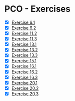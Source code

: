 # PCO - Exercises

- [x] [Exercise 6.1](ex06p1)
- [x] [Exercise 6.2](ex06p2)
- [x] [Exercise 11.2](ex11p2)
- [x] [Exercise 11.3](ex11p3)
- [x] [Exercise 13.1](ex13p1)
- [x] [Exercise 13.2](ex13p2)
- [x] [Exercise 13.3](ex13p3)
- [x] [Exercise 15.1](ex15p1)
- [x] [Exercise 16.1](ex16p1)
- [x] [Exercise 16.2](ex16p2)
- [x] [Exercise 16.3](ex16p3)
- [x] [Exercise 20.1](ex20p1)
- [x] [Exercise 20.2](ex20p2)
- [x] [Exercise 20.3](ex20p3)
